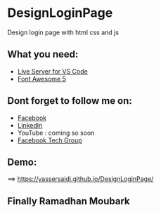 # DesignLoginPage
Design login page with html css and js
## What you need:
- [Live Server for VS Code](https://marketplace.visualstudio.com/items?itemName=ritwickdey.LiveServer) 
- [Font Awesome 5](https://fontawesome.com/download) 
## Dont forget to follow me on:
- [Facebook](https://www.facebook.com/lifesgoodindz) <br/>
- [LinkedIn](https://www.linkedin.com/in/yasser-saidi-229275197) <br/>
- YouTube : coming so soon <br/>
- [Facebook Tech Group](https://www.facebook.com/groups/dzairfamilytech/?ref=share) <br/>
## Demo:
==> https://yassersaidi.github.io/DesignLoginPage/
## Finally Ramadhan Moubark

